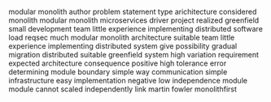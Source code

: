 modular monolith author problem statement type arichitecture considered monolith modular monolith microservices driver project realized greenfield small development team little experience implementing distributed software load reqsec much modular monolith architecture suitable team little experience implementing distributed system give possibility gradual migration distributed suitable greenfield system high variation requirement expected architecture consequence positive high tolerance error determining module boundary simple way communication simple infrastructure easy implementation negative low independence module module cannot scaled independently link martin fowler monolithfirst